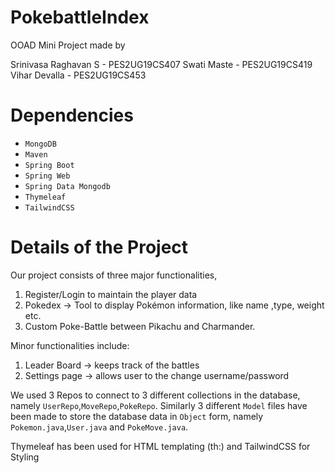 # PokebattleIndex

OOAD Mini Project made by

Srinivasa Raghavan S - PES2UG19CS407
Swati Maste - PES2UG19CS419
Vihar Devalla - PES2UG19CS453

# Dependencies
* `MongoDB`
* `Maven` 
* `Spring Boot`
* `Spring Web`
* `Spring Data Mongodb`
* `Thymeleaf`
* `TailwindCSS`

# Details of the Project
Our project consists of three major functionalities,
1. Register/Login to maintain the player data
2. Pokedex -> Tool to display Pokémon information, like name ,type, weight etc.
3. Custom Poke-Battle between Pikachu and Charmander.

Minor functionalities include:
1. Leader Board -> keeps track of the battles
2. Settings page ->  allows user to the change username/password
 
We used 3 Repos to connect to 3 different collections in the database, namely `UserRepo`,`MoveRepo`,`PokeRepo`.
Similarly 3 different `Model` files have been made to store the database data in `Object` form, namely `Pokemon.java`,`User.java` and `PokeMove.java`.

Thymeleaf has been used for HTML templating (th:) and TailwindCSS for Styling  
